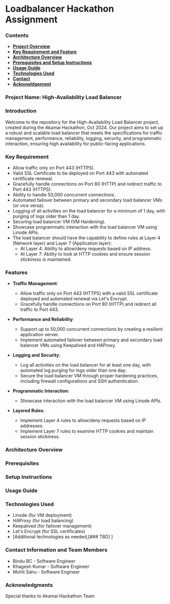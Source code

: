 # Loadbalancer Hackathon Assignment

### Contents
* [__Project Overview__](#s1)
*  [__Key Requirement and Feature__](#s2)
*  [__Architecture Overview__](#s4)
* [ __Prerequisites and Setup Instructions__](#s5)
* [__Usage Guide__](#s7)
* [__Technologies Used__](#s8)
* [__Contact__](#s9)
*  [__Acknowldgement__](#s10)

### Project Name: High-Availability Load Balancer


<a name="s1"></a>
### Introduction
Welcome to the repository for the High-Availability Load Balancer project, created during the Akamai Hackathon, Oct 2024. Our project aims to set up a robust and scalable load balancer that meets the specifications for traffic management, performance, reliability, logging, security, and programmatic interaction, ensuring high availability for public-facing applications.

<a name="s2"></a>
### Key Requirement


* Allow traffic only on Port 443 (HTTPS).
* Valid SSL Certificate to be deployed on Port 443 with automated certificate renewal.
* Gracefully handle connections on Port 80 (HTTP) and redirect traffic to Port 443 (HTTPS).
* Ability to handle 50,000 concurrent connections.
* Automated failover between primary and secondary load balancer VMs (or vice versa).
* Logging of all activities on the load balancer for a minimum of 1 day, with purging of logs older than 1 day.
* Securing load balancer VM (VM Hardening).
* Showcase programmatic interaction with the load balancer VM using Linode APIs.
* The load balancer should have the capability to define rules at Layer 4 (Network layer) and Layer 7 (Application layer):
    * At Layer 4: Ability to allow/deny requests based on IP address.
    * At Layer 7: Ability to look at HTTP cookies and ensure session stickiness is maintained.

<a name="s3"></a>
### Features
- **Traffic Management**: 
  - Allow traffic only on Port 443 (HTTPS) with a valid SSL certificate deployed and automated renewal via Let's Encrypt.
  - Gracefully handle connections on Port 80 (HTTP) and redirect all traffic to Port 443.

- **Performance and Reliability**: 
  - Support up to 50,000 concurrent connections by creating a resilient application server.
  - Implement automated failover between primary and secondary load balancer VMs using Keepalived and HAProxy.

- **Logging and Security**: 
  - Log all activities on the load balancer for at least one day, with automated log purging for logs older than one day.
  - Secure the load balancer VM through proper hardening practices, including firewall configurations and SSH authentication.

- **Programmatic Interaction**: 
  - Showcase interaction with the load balancer VM using Linode APIs.

- **Layered Rules**: 
  - Implement Layer 4 rules to allow/deny requests based on IP addresses.
  - Implement Layer 7 rules to examine HTTP cookies and maintain session stickiness.
 
<a name="s4"></a>
### Architecture Overview
<a name="s5"></a>
### Prerequisites
<a name="s6"></a>
### Setup Instructions
<a name="s7"></a>
### Usage Guide

<a name="s8"></a>
### Technologies Used
- Linode (for VM deployment)
- HAProxy (for load balancing)
- Keepalived (for failover management)
- Let's Encrypt (for SSL certificates)
- [Additional technologies as needed,[### TBD] ]



<a name="s9"></a>
### Contact Information and Team Members
- Bindu BC - Software Engineer
- Khagesh Kumar - Software Engineer
- Mohit Sahu - Software Engineer

<a name="s10"></a>
### Acknowledgments
Special thanks to Akamai Hackathon Team



